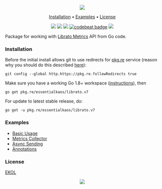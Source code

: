 <p align="center"><a href="#readme"><img src="https://gh.kaos.st/go-librato.svg"/></a></p>

<p align="center"><a href="#installation">Installation</a> • <a href="#examples">Examples</a> • <a href="#license">License</a></p>

<p align="center">
  <a href="https://godoc.org/pkg.re/essentialkaos/librato.v7"><img src="https://godoc.org/pkg.re/essentialkaos/librato.v7?status.svg"></a>
  <a href="https://travis-ci.org/essentialkaos/librato"><img src="https://travis-ci.org/essentialkaos/librato.svg"></a>
  <a href="https://goreportcard.com/report/github.com/essentialkaos/librato"><img src="https://goreportcard.com/badge/github.com/essentialkaos/librato"></a>
  <a href="https://codebeat.co/projects/github-com-essentialkaos-librato"><img alt="codebeat badge" src="https://codebeat.co/badges/f82e704d-67a7-4c6f-9e5d-1acf058c937b" /></a>
  <a href="https://essentialkaos.com/ekol"><img src="https://gh.kaos.st/ekol.svg"></a>
</p>

Package for working with [Librato Metrics](https://www.librato.com) API from Go code.

### Installation

Before the initial install allows git to use redirects for [pkg.re](https://github.com/essentialkaos/pkgre) service (reason why you should do this described [here](https://github.com/essentialkaos/pkgre#git-support)):

```
git config --global http.https://pkg.re.followRedirects true
```

Make sure you have a working Go 1.8+ workspace ([instructions](https://golang.org/doc/install)), then

```
go get pkg.re/essentialkaos/librato.v7
```

For update to latest stable release, do:

```
go get -u pkg.re/essentialkaos/librato.v7
```

### Examples

* [Basic Usage](examples/basic_example.go)
* [Metrics Collector](examples/collector_example.go)
* [Async Sending](examples/async_example.go)
* [Annotations](examples/annotations_example.go)

### License

[EKOL](https://essentialkaos.com/ekol)

<p align="center"><a href="https://essentialkaos.com"><img src="https://gh.kaos.st/ekgh.svg"/></a></p>
